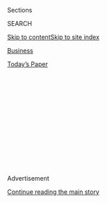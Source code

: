 <div id="app">

<div>

<div>

<div>

<div class="NYTAppHideMasthead css-1q2w90k e1suatyy0">

<div class="section css-ui9rw0 e1suatyy2">

<div class="css-eph4ug er09x8g0">

<div class="css-6n7j50">

</div>

<span class="css-1dv1kvn">Sections</span>

<div class="css-10488qs">

<span class="css-1dv1kvn">SEARCH</span>

</div>

[Skip to content](#site-content)[Skip to site
index](#site-index)

</div>

<div id="masthead-section-label" class="css-1wr3we4 eaxe0e00">

[Business](https://www.nytimes3xbfgragh.onion/section/business)

</div>

<div class="css-10698na e1huz5gh0">

</div>

</div>

<div id="masthead-bar-one" class="section hasLinks css-15hmgas e1csuq9d3">

<div class="css-uqyvli e1csuq9d0">

</div>

<div class="css-1uqjmks e1csuq9d1">

</div>

<div class="css-9e9ivx">

[](https://myaccount.nytimes3xbfgragh.onion/auth/login?response_type=cookie&client_id=vi)

</div>

<div class="css-1bvtpon e1csuq9d2">

[Today’s
Paper](https://www.nytimes3xbfgragh.onion/section/todayspaper)

</div>

</div>

</div>

</div>

<div data-aria-hidden="false">

<div id="site-content" data-role="main">

<div>

<div class="css-1aor85t" style="opacity:0.000000001;z-index:-1;visibility:hidden">

<div class="css-1hqnpie">

<div class="css-epjblv">

<span class="css-17xtcya">[Business](/section/business)</span><span class="css-x15j1o">|</span><span class="css-fwqvlz">Men’s
Wearhouse Owner Files for
Bankruptcy</span>

</div>

<div class="css-k008qs">

<div class="css-1iwv8en">

<span class="css-18z7m18"></span>

<div>

</div>

</div>

<span class="css-1n6z4y">https://nyti.ms/39RFTxK</span>

<div class="css-1705lsu">

<div class="css-4xjgmj">

<div class="css-4skfbu" data-role="toolbar" data-aria-label="Social Media Share buttons, Save button, and Comments Panel with current comment count" data-testid="share-tools">

  - 
  - 
  - 
  - 
    
    <div class="css-6n7j50">
    
    </div>

  - 

</div>

</div>

</div>

</div>

</div>

</div>

<div id="NYT_TOP_BANNER_REGION" class="css-13pd83m">

</div>

<div id="top-wrapper" class="css-1sy8kpn">

<div id="top-slug" class="css-l9onyx">

Advertisement

</div>

[Continue reading the main
story](#after-top)

<div class="ad top-wrapper" style="text-align:center;height:100%;display:block;min-height:250px">

<div id="top" class="place-ad" data-position="top" data-size-key="top">

</div>

</div>

<div id="after-top">

</div>

</div>

<div>

<div id="sponsor-wrapper" class="css-1hyfx7x">

<div id="sponsor-slug" class="css-19vbshk">

Supported by

</div>

[Continue reading the main
story](#after-sponsor)

<div id="sponsor" class="ad sponsor-wrapper" style="text-align:center;height:100%;display:block">

</div>

<div id="after-sponsor">

</div>

</div>

<div class="css-186x18t">

</div>

<div class="css-1vkm6nb ehdk2mb0">

# Men’s Wearhouse Owner Files for Bankruptcy

</div>

Tailored Brands, known for its clothing chains Men’s Wearhouse and JoS.
A. Bank, struggled as the pandemic shut stores and consumer demand for
office attire dropped.

<div class="css-79elbk" data-testid="photoviewer-wrapper">

<div class="css-z3e15g" data-testid="photoviewer-wrapper-hidden">

</div>

<div class="css-1a48zt4 ehw59r15" data-testid="photoviewer-children">

![<span class="css-16f3y1r e13ogyst0" data-aria-hidden="true">Men’s
Wearhouse acquired JoS. A. Bank in 2014, forming the parent organization
Tailored Brands and miring the company in
debt.</span><span class="css-cnj6d5 e1z0qqy90" itemprop="copyrightHolder"><span class="css-1ly73wi e1tej78p0">Credit...</span><span><span>Chang
W. Lee/The New York
Times</span></span></span>](https://static01.graylady3jvrrxbe.onion/images/2020/06/23/business/00tailored-brands-HFO/merlin_80417494_48f6049a-c9db-44a5-a884-e972884eeed3-articleLarge.jpg?quality=75&auto=webp&disable=upscale)

</div>

</div>

<div class="css-18e8msd">

<div class="css-vp77d3 epjyd6m0">

<div class="css-1baulvz">

By <span class="css-1baulvz last-byline" itemprop="name">Gillian
Friedman</span>

</div>

</div>

  - 
    
    <div class="css-ld3wwf e16638kd2">
    
    Aug. 3,
    2020
    
    </div>

  - 
    
    <div class="css-4xjgmj">
    
    <div class="css-d8bdto" data-role="toolbar" data-aria-label="Social Media Share buttons, Save button, and Comments Panel with current comment count" data-testid="share-tools">
    
      - 
      - 
      - 
      - 
        
        <div class="css-6n7j50">
        
        </div>
    
      - 
    
    </div>
    
    </div>

</div>

</div>

<div class="section meteredContent css-1r7ky0e" name="articleBody" itemprop="articleBody">

<div class="css-1fanzo5 StoryBodyCompanionColumn">

<div class="css-53u6y8">

The owner of Men’s Wearhouse and JoS. A. Bank, which once dominated the
market for affordable men’s suits, filed for bankruptcy protection late
Sunday, as demand plummeted for its corporate clothing with the
coronavirus pandemic keeping America’s office workers at home.

The company, Tailored Brands, had about 1,400 stores and 18,000
employees. It had already
[announced](https://www.businesswire.com/news/home/20200721005319/en/Tailored-Brands-Announces-Plans-Reduce-Headcount-Close)
plans in July to eliminate 20 percent of its corporate jobs and close up
to 500 stores, and on Sunday said it planned to use the restructuring
process to slash its debt by at least $630 million.

“Our enduring commitment to help customers look and feel their best will
allow us to overcome the challenges of Covid-19,” Dinesh Lathi, chief
executive of Tailored Brands, said in a
[statement](https://www.tailoredstronger.com/wp-content/uploads/2020/08/TLRD-Infographic_08022020.pdf)
accompanying the filing in U.S. Bankruptcy Court for the Southern
District of Texas.

The apparel industry has been hit particularly hard by the pandemic,
prompting bankruptcy filings from retailers like the [Neiman Marcus
Group](https://www.nytimes3xbfgragh.onion/2020/05/07/business/neiman-marcus-bankruptcy.html),
[J.
Crew](https://www.nytimes3xbfgragh.onion/2020/05/03/business/j-crew-bankruptcy-coronavirus.html)and
[J.C.
Penney](https://www.nytimes3xbfgragh.onion/2020/05/15/business/jc-penney-bankruptcy-coronavirus.html).
[Lord &
Taylor](https://www.nytimes3xbfgragh.onion/2020/08/02/business/Lord-and-Taylor-Bankruptcy.html),
once a major presence in America’s department stores, and its owner, Le
Tote, filed for bankruptcy several hours before Tailored Brands on
Sunday. The owner of Ann Taylor and Lane Bryant, [Ascena
Retail](https://www.nytimes3xbfgragh.onion/2020/07/23/business/ascena-bankruptcy-ann-taylor-lane-bryant.html),
which just a few years ago was one of the country’s largest retailers
for affordable professional clothing for women, sought Chapter 11
protection on July 23.

</div>

</div>

<div class="css-1fanzo5 StoryBodyCompanionColumn">

<div class="css-53u6y8">

Many clothing stores shut their doors during the lockdowns, leading to
unpaid rents and staff furloughs. Brick-and-mortar retailers had already
been struggling to adapt to the rise of e-commerce and changing consumer
behavior.

With millions of Americans unemployed or working from home, and a pause
on proms and weddings, demand has plummeted for Tailored Brands’ core
product: men’s suits. The company
[reported](https://ir.tailoredbrands.com/press-releases/detail/1893/tailored-brands-inc-provides-business-update-reports)
that in the three months that ended on May 2, net sales fell 60.4
percent from a year earlier.

[Brooks
Brothers](https://www.nytimes3xbfgragh.onion/2020/07/08/business/brooks-brothers-chapter-11-bankruptcy.html),
a more upscale seller of suits and preppy clothes that has been in
business since 1818, also saw demand for its wares crater during the
pandemic. It filed for bankruptcy in early July.

Men’s Wearhouse was founded in 1973 by George Zimmer, who became known
for his catchy slogan in TV and radio commercials: “You’re going to like
the way you look. I guarantee it.” The business, catering to the common
man who wanted to look sharp for work without breaking the bank, took
off. Men’s Wearhouse had about 100 stores when it went public in 1992.

“They came out with an inexpensive option that allowed a guy to go in
and buy everything from one place, all at a certain quality and all at a
certain price point,” said Mark-Evan Blackman, assistant professor and
men's wear specialist at the Fashion Institute of Technology. “For many
years, they were considered by certain customers to be the only game in
town.”

</div>

</div>

<div class="css-1fanzo5 StoryBodyCompanionColumn">

<div class="css-53u6y8">

But the company’s troubles predate the pandemic. In 2013, the company
abruptly [fired Mr.
Zimmer](https://www.nytimes3xbfgragh.onion/2013/06/20/business/dumping-the-face-and-founder-of-mens-wearhouse.html),
the executive chairman, saying he had been unwilling to cede control to
the board and had pushed to sell the company to private investors
against shareholders’ interests. In response, Mr. Zimmer [released a
letter](https://blogs.wsj.com/corporate-intelligence/2013/06/26/an-open-letter-from-the-ousted-mens-wearhouse-boss/)expressing
his concerns that the company was heading in the wrong direction.

Mr. Zimmer, 71, said it was painful to see the company seek bankruptcy
protection after he had invested so much of his life building it. He
attributes the company’s downfall to decisions made after his
contentious exit.

“It’s a crying shame,” Mr. Zimmer said in an interview. “I spent 40
years creating a really neat company, and it only took seven years to
destroy it.”

In 2014, Men’s Wearhouse acquired the men's wear company JoS. A. Bank,
forming the parent organization Tailored Brands. The merger was meant to
unite the two retail companies and capture a bigger share of the market
of budget-conscious suit buyers and renters.

</div>

</div>

<div class="css-79elbk" data-testid="photoviewer-wrapper">

<div class="css-z3e15g" data-testid="photoviewer-wrapper-hidden">

</div>

<div class="css-1a48zt4 ehw59r15" data-testid="photoviewer-children">

![<span class="css-16f3y1r e13ogyst0" data-aria-hidden="true">“Fifteen
years ago, every guy had a suit in his closet,” said Mark-Evan Blackman,
men’s wear specialist at the Fashion Institute of Technology. “That’s no
longer the
case.”</span><span class="css-cnj6d5 e1z0qqy90" itemprop="copyrightHolder"><span class="css-1ly73wi e1tej78p0">Credit...</span><span>Justin
Sullivan/Getty
Images</span></span>](https://static01.graylady3jvrrxbe.onion/images/2020/07/31/business/00virus-tailoredbrands-2/00virus-tailoredbrands-2-articleLarge.jpg?quality=75&auto=webp&disable=upscale)

</div>

</div>

<div class="css-1fanzo5 StoryBodyCompanionColumn">

<div class="css-53u6y8">

Instead of increasing sales, the merger mired Tailored Brands in debt.
On May 2, the company had long-term debt of $1.4 billion and $244.2
million of cash and cash equivalents.

“When you merge two poorly performing companies together and layer on a
lot of debt, it’s usually not a recipe for success, and it hasn’t been,”
said Ivan Feinseth, director of research for Tigress Financial Partners.

</div>

</div>

<div class="css-1fanzo5 StoryBodyCompanionColumn">

<div class="css-53u6y8">

The merger was ill conceived, Mr. Feinseth said, because the two
companies had fundamentally different business models and it was
difficult and expensive to consolidate their inventory and
brick-and-mortar locations into one seamless enterprise.

At the same time, Tailored Brands faced other pressures. It struggled to
compete with the rise of fast fashion and the dominance of online
retailers, while saddled with the extensive real estate and operating
costs of maintaining stores.

It was also hurt by the [relaxation of office dress
codes](https://www.nytimes3xbfgragh.onion/2016/05/26/fashion/office-fashion-uniforms.html),
inspired by tech start-up culture. The casual workwear trend had such
sweeping influence that Goldman Sachs, a leader in an industry known for
its formality, gave its employees the [green
light](https://www.nytimes3xbfgragh.onion/2019/03/06/business/dealbook/goldman-sachs-dress-code.html)
in 2019 to wear casual clothes.

“Fifteen years ago, every guy had a suit in his closet, whether he was a
plumber or a middle management administrator,” said Mr. Blackman of the
Fashion Institute of Technology. “That’s no longer the case. Tailored
garments have been hurting for a very long time.”

Tailored Brands, like most of the retailers that have filed for
bankruptcy during the pandemic, plans to stay in business and use the
Chapter 11 filing to cut down on debt and close stores. To sustain its
business, Tailored Brands will have to reinvent its business model and
significantly improve its online presence, said Anthony Campagna, global
director of fundamental research at ISS EVA, an analytics firm.

“There is a place in the market you can sell lower-tier men’s clothing,”
he said. “It’s just a matter of positioning it correctly.”

</div>

</div>

<div>

</div>

</div>

<div>

</div>

<div>

</div>

<div>

</div>

<div>

<div id="bottom-wrapper" class="css-1ede5it">

<div id="bottom-slug" class="css-l9onyx">

Advertisement

</div>

[Continue reading the main
story](#after-bottom)

<div id="bottom" class="ad bottom-wrapper" style="text-align:center;height:100%;display:block;min-height:90px">

</div>

<div id="after-bottom">

</div>

</div>

</div>

</div>

</div>

## Site Index

<div>

</div>

## Site Information Navigation

  - [© <span>2020</span> <span>The New York Times
    Company</span>](https://help.nytimes3xbfgragh.onion/hc/en-us/articles/115014792127-Copyright-notice)

<!-- end list -->

  - [NYTCo](https://www.nytco.com/)
  - [Contact
    Us](https://help.nytimes3xbfgragh.onion/hc/en-us/articles/115015385887-Contact-Us)
  - [Work with us](https://www.nytco.com/careers/)
  - [Advertise](https://nytmediakit.com/)
  - [T Brand Studio](http://www.tbrandstudio.com/)
  - [Your Ad
    Choices](https://www.nytimes3xbfgragh.onion/privacy/cookie-policy#how-do-i-manage-trackers)
  - [Privacy](https://www.nytimes3xbfgragh.onion/privacy)
  - [Terms of
    Service](https://help.nytimes3xbfgragh.onion/hc/en-us/articles/115014893428-Terms-of-service)
  - [Terms of
    Sale](https://help.nytimes3xbfgragh.onion/hc/en-us/articles/115014893968-Terms-of-sale)
  - [Site
    Map](https://spiderbites.nytimes3xbfgragh.onion)
  - [Help](https://help.nytimes3xbfgragh.onion/hc/en-us)
  - [Subscriptions](https://www.nytimes3xbfgragh.onion/subscription?campaignId=37WXW)

</div>

</div>

</div>

</div>
